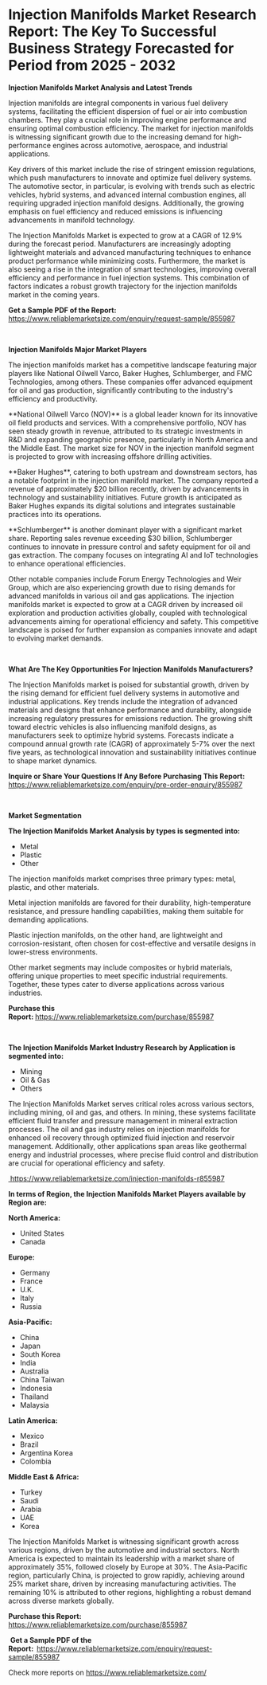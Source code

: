 <p><h1>Injection Manifolds Market Research Report: The Key To Successful Business Strategy Forecasted for Period from 2025 - 2032</h1></p><p><strong>Injection Manifolds Market Analysis and Latest Trends</strong></p>
<p><p>Injection manifolds are integral components in various fuel delivery systems, facilitating the efficient dispersion of fuel or air into combustion chambers. They play a crucial role in improving engine performance and ensuring optimal combustion efficiency. The market for injection manifolds is witnessing significant growth due to the increasing demand for high-performance engines across automotive, aerospace, and industrial applications.</p><p>Key drivers of this market include the rise of stringent emission regulations, which push manufacturers to innovate and optimize fuel delivery systems. The automotive sector, in particular, is evolving with trends such as electric vehicles, hybrid systems, and advanced internal combustion engines, all requiring upgraded injection manifold designs. Additionally, the growing emphasis on fuel efficiency and reduced emissions is influencing advancements in manifold technology.</p><p>The Injection Manifolds Market is expected to grow at a CAGR of 12.9% during the forecast period. Manufacturers are increasingly adopting lightweight materials and advanced manufacturing techniques to enhance product performance while minimizing costs. Furthermore, the market is also seeing a rise in the integration of smart technologies, improving overall efficiency and performance in fuel injection systems. This combination of factors indicates a robust growth trajectory for the injection manifolds market in the coming years.</p></p>
<p><strong>Get a Sample PDF of the Report:&nbsp;</strong> <a href="https://www.reliablemarketsize.com/enquiry/request-sample/855987?utm_campaign=1197&utm_medium=2&utm_source=Github&utm_content=ia&utm_term=20022025&utm_id=injection-manifolds">https://www.reliablemarketsize.com/enquiry/request-sample/855987</a></p>
<p>&nbsp;</p>
<p><strong>Injection Manifolds Major Market Players</strong></p>
<p><p>The injection manifolds market has a competitive landscape featuring major players like National Oilwell Varco, Baker Hughes, Schlumberger, and FMC Technologies, among others. These companies offer advanced equipment for oil and gas production, significantly contributing to the industry's efficiency and productivity.</p><p>**National Oilwell Varco (NOV)** is a global leader known for its innovative oil field products and services. With a comprehensive portfolio, NOV has seen steady growth in revenue, attributed to its strategic investments in R&D and expanding geographic presence, particularly in North America and the Middle East. The market size for NOV in the injection manifold segment is projected to grow with increasing offshore drilling activities.</p><p>**Baker Hughes**, catering to both upstream and downstream sectors, has a notable footprint in the injection manifold market. The company reported a revenue of approximately $20 billion recently, driven by advancements in technology and sustainability initiatives. Future growth is anticipated as Baker Hughes expands its digital solutions and integrates sustainable practices into its operations.</p><p>**Schlumberger** is another dominant player with a significant market share. Reporting sales revenue exceeding $30 billion, Schlumberger continues to innovate in pressure control and safety equipment for oil and gas extraction. The company focuses on integrating AI and IoT technologies to enhance operational efficiencies.</p><p>Other notable companies include Forum Energy Technologies and Weir Group, which are also experiencing growth due to rising demands for advanced manifolds in various oil and gas applications. The injection manifolds market is expected to grow at a CAGR driven by increased oil exploration and production activities globally, coupled with technological advancements aiming for operational efficiency and safety. This competitive landscape is poised for further expansion as companies innovate and adapt to evolving market demands.</p></p>
<p>&nbsp;</p>
<p><strong>What Are The Key Opportunities For Injection Manifolds Manufacturers?</strong></p>
<p><p>The Injection Manifolds market is poised for substantial growth, driven by the rising demand for efficient fuel delivery systems in automotive and industrial applications. Key trends include the integration of advanced materials and designs that enhance performance and durability, alongside increasing regulatory pressures for emissions reduction. The growing shift toward electric vehicles is also influencing manifold designs, as manufacturers seek to optimize hybrid systems. Forecasts indicate a compound annual growth rate (CAGR) of approximately 5-7% over the next five years, as technological innovation and sustainability initiatives continue to shape market dynamics.</p></p>
<p><strong>Inquire or Share Your Questions If Any Before Purchasing This Report:</strong> <a href="https://www.reliablemarketsize.com/enquiry/pre-order-enquiry/855987?utm_campaign=1197&utm_medium=2&utm_source=Github&utm_content=ia&utm_term=20022025&utm_id=injection-manifolds">https://www.reliablemarketsize.com/enquiry/pre-order-enquiry/855987</a></p>
<p>&nbsp;</p>
<p><strong>Market Segmentation</strong></p>
<p><strong>The Injection Manifolds Market Analysis by types is segmented into:</strong></p>
<p><ul><li>Metal</li><li>Plastic</li><li>Other</li></ul></p>
<p><p>The injection manifolds market comprises three primary types: metal, plastic, and other materials. </p><p>Metal injection manifolds are favored for their durability, high-temperature resistance, and pressure handling capabilities, making them suitable for demanding applications. </p><p>Plastic injection manifolds, on the other hand, are lightweight and corrosion-resistant, often chosen for cost-effective and versatile designs in lower-stress environments. </p><p>Other market segments may include composites or hybrid materials, offering unique properties to meet specific industrial requirements. Together, these types cater to diverse applications across various industries.</p></p>
<p><strong>Purchase this Report:&nbsp;</strong><a href="https://www.reliablemarketsize.com/purchase/855987?utm_campaign=1197&utm_medium=2&utm_source=Github&utm_content=ia&utm_term=20022025&utm_id=injection-manifolds">https://www.reliablemarketsize.com/purchase/855987</a></p>
<p>&nbsp;</p>
<p><strong>The Injection Manifolds Market Industry Research by Application is segmented into:</strong></p>
<p><ul><li>Mining</li><li>Oil & Gas</li><li>Others</li></ul></p>
<p><p>The Injection Manifolds Market serves critical roles across various sectors, including mining, oil and gas, and others. In mining, these systems facilitate efficient fluid transfer and pressure management in mineral extraction processes. The oil and gas industry relies on injection manifolds for enhanced oil recovery through optimized fluid injection and reservoir management. Additionally, other applications span areas like geothermal energy and industrial processes, where precise fluid control and distribution are crucial for operational efficiency and safety.</p></p>
<p><a href="https://www.reliablemarketsize.com/injection-manifolds-r855987?utm_campaign=1197&utm_medium=2&utm_source=Github&utm_content=ia&utm_term=20022025&utm_id=injection-manifolds">&nbsp;https://www.reliablemarketsize.com/injection-manifolds-r855987</a></p>
<p><strong>In terms of Region, the Injection Manifolds Market Players available by Region are:</strong></p>
<p>
    <p> <strong> North America: </strong>
        <ul>
            <li>United States</li>
            <li>Canada</li>
        </ul>
        </p> 
    <p> <strong> Europe: </strong>
        <ul>
            <li>Germany</li>
            <li>France</li>
            <li>U.K.</li>
            <li>Italy</li>
            <li>Russia</li>
        </ul>
        </p> 
    <p> <strong> Asia-Pacific: </strong>
        <ul>
            <li>China</li>
            <li>Japan</li>
            <li>South Korea</li>
            <li>India</li>
            <li>Australia</li>
            <li>China Taiwan</li>
            <li>Indonesia</li>
            <li>Thailand</li>
            <li>Malaysia</li>
        </ul>
        </p> 
    <p> <strong> Latin America: </strong>
        <ul>
            <li>Mexico</li>
            <li>Brazil</li>
            <li>Argentina Korea</li>
            <li>Colombia</li>
        </ul>
        </p> 
    <p> <strong> Middle East & Africa: </strong>
        <ul>
            <li>Turkey</li>
            <li>Saudi</li>
            <li>Arabia</li>
            <li>UAE</li>
            <li>Korea</li>
        </ul>
    </p>
    </p>
<p><p>The Injection Manifolds Market is witnessing significant growth across various regions, driven by the automotive and industrial sectors. North America is expected to maintain its leadership with a market share of approximately 35%, followed closely by Europe at 30%. The Asia-Pacific region, particularly China, is projected to grow rapidly, achieving around 25% market share, driven by increasing manufacturing activities. The remaining 10% is attributed to other regions, highlighting a robust demand across diverse markets globally.</p></p>
<p><strong>Purchase this Report: </strong><a href="https://www.reliablemarketsize.com/purchase/855987?utm_campaign=1197&utm_medium=2&utm_source=Github&utm_content=ia&utm_term=20022025&utm_id=injection-manifolds">https://www.reliablemarketsize.com/purchase/855987</a></p>
<p>&nbsp;<strong>Get a Sample PDF of the Report:&nbsp;&nbsp;</strong><a href="https://www.reliablemarketsize.com/enquiry/request-sample/855987?utm_campaign=1197&utm_medium=2&utm_source=Github&utm_content=ia&utm_term=20022025&utm_id=injection-manifolds">https://www.reliablemarketsize.com/enquiry/request-sample/855987</a></p>
<p><strong></strong></p>
<p>Check more reports on <a href="https://www.reliablemarketsize.com/?utm_campaign=1197&utm_medium=2&utm_source=Github&utm_content=ia&utm_term=20022025&utm_id=injection-manifolds">https://www.reliablemarketsize.com/</a></p>